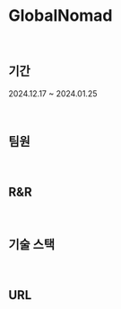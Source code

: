 # GlobalNomad

<br>

## 기간

2024.12.17 ~ 2024.01.25

<br>

## 팀원

<br>

## R&R

<br>

## 기술 스택

<br>

## URL
